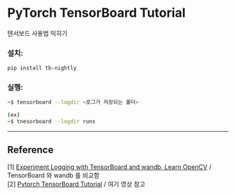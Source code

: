 # PyTorch TensorBoard Tutorial 


텐서보드 사용법 익히기 


### 설치: 
```bash 
pip install tb-nightly
```


### 실행: 
```bash 
~$ tensorboard --logdir <로그가 저장되는 폴더>

(ex)
~$ tnesorboard --logdir runs

```


*** 
## Reference 
[1] [Experiment Logging with TensorBoard and wandb, Learn OpenCV](https://learnopencv.com/experiment-logging-with-tensorboard-and-wandb/) / TensorBoard 와 wandb 를 비교함   <br/>
[2] [Pytorch TensorBoard Tutorial](https://youtu.be/RLqsxWaQdHE) / 여기 영상 참고 